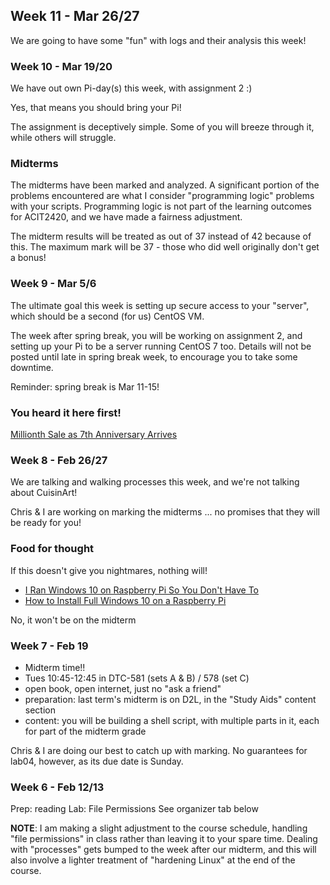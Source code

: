 ## Week 11 - Mar 26/27

We are going to have some "fun" with logs and their analysis this week!

### Week 10 - Mar 19/20

We have out own Pi-day(s) this week, with assignment 2 :)

Yes, that means you should bring your Pi!

The assignment is deceptively simple. Some of you will breeze through it, while others will struggle.

### Midterms

The midterms have been marked and analyzed. A significant portion of the
problems encountered are what I consider "programming logic" problems
with your scripts. Programming logic is not part of the learning outcomes for ACIT2420,
and we have made a fairness adjustment. 

The midterm results will be treated as out of 37 instead of 42 because of this.
The maximum mark will be 37 - those who did well originally don't get a bonus!

### Week 9 - Mar 5/6

The ultimate goal this week is setting up secure access to your "server", 
which should be a second (for us) CentOS VM. 

The week after spring break, you will be working on assignment 2,
and setting up your Pi to be a server running CentOS 7 too.
Details will not be posted until late in spring break week, to encourage
you to take some downtime.

Reminder: spring break is Mar 11-15!

### You heard it here first!

[Millionth Sale as 7th Anniversary Arrives](https://www.tomshardware.com/news/raspberry-pi-25-million-sold,38724.html)

### Week 8 - Feb 26/27

We are talking and walking processes this week, and we're not talking about
CuisinArt!

Chris & I are working on marking the midterms ... no promises that they will be 
ready for you!

### Food for thought 

If this doesn't give you nightmares, nothing will! 

- [I Ran Windows 10 on Raspberry Pi So You Don't Have To](https://www.tomshardware.com/news/windows-10-raspberry-pi-hands-on,38629.html)
- [How to Install Full Windows 10 on a Raspberry Pi](https://www.tomshardware.com/reviews/install-windows-10-on-raspberry-pi,5993.html)

No, it won't be on the midterm

### Week 7 - Feb 19

- Midterm time!!  
- Tues 10:45-12:45 in DTC-581 (sets A & B) / 578 (set C)
- open book, open internet, just no "ask a friend"
- preparation: last term's midterm is on D2L, in the "Study Aids" content section
- content: you will be building a shell script, with multiple parts in it, each for
part of the midterm grade

Chris & I are doing our best to catch up with marking. No guarantees for lab04,
however, as its due date is Sunday.

### Week 6 - Feb 12/13

Prep: reading
Lab: File Permissions
See organizer tab below

**NOTE**: I am making a slight adjustment to the
course schedule, handling "file permissions" in class
rather than leaving it to your spare time.
Dealing with "processes" gets bumped to the week after our 
midterm, and this will also involve a lighter treatment of
"hardening Linux" at the end of the course.
